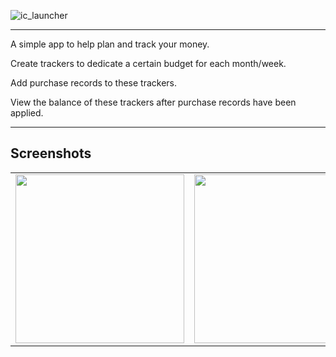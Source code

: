 ![ic_launcher](https://github.com/user-attachments/assets/fc303507-c436-4c2b-9ee0-32f797ca5225)

---
A simple app to help plan and track your money.

Create trackers to dedicate a certain budget for each month/week.

Add purchase records to these trackers.

View the balance of these trackers after purchase records have been applied.

---

## Screenshots
<table>
  <tr>
    <td><img src="https://github.com/user-attachments/assets/db919108-b7f5-45ff-bad0-58450733a95a" width=270></td>
    <td><img src="https://github.com/user-attachments/assets/3c84d5ca-a100-4bbb-9f7c-43b27d8f75f1" width=270></td>
  </tr>
</table>
